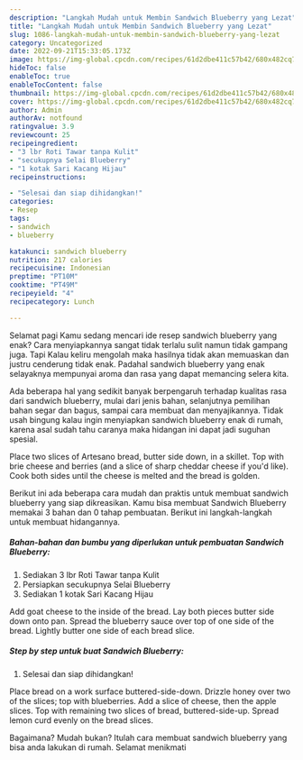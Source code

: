 ```yaml
---
description: "Langkah Mudah untuk Membin Sandwich Blueberry yang Lezat"
title: "Langkah Mudah untuk Membin Sandwich Blueberry yang Lezat"
slug: 1086-langkah-mudah-untuk-membin-sandwich-blueberry-yang-lezat
category: Uncategorized
date: 2022-09-21T15:33:05.173Z
image: https://img-global.cpcdn.com/recipes/61d2dbe411c57b42/680x482cq70/sandwich-blueberry-foto-resep-utama.jpg
hideToc: false
enableToc: true
enableTocContent: false
thumbnail: https://img-global.cpcdn.com/recipes/61d2dbe411c57b42/680x482cq70/sandwich-blueberry-foto-resep-utama.jpg
cover: https://img-global.cpcdn.com/recipes/61d2dbe411c57b42/680x482cq70/sandwich-blueberry-foto-resep-utama.jpg
author: Admin
authorAv: notfound
ratingvalue: 3.9
reviewcount: 25
recipeingredient:
- "3 lbr Roti Tawar tanpa Kulit"
- "secukupnya Selai Blueberry"
- "1 kotak Sari Kacang Hijau"
recipeinstructions:

- "Selesai dan siap dihidangkan!"
categories:
- Resep
tags:
- sandwich
- blueberry

katakunci: sandwich blueberry 
nutrition: 217 calories
recipecuisine: Indonesian
preptime: "PT10M"
cooktime: "PT49M"
recipeyield: "4"
recipecategory: Lunch

---
```



Selamat pagi Kamu sedang mencari ide resep sandwich blueberry yang enak? Cara menyiapkannya sangat tidak terlalu sulit namun tidak gampang juga. Tapi Kalau keliru mengolah maka hasilnya tidak akan memuaskan dan justru cenderung tidak enak. Padahal sandwich blueberry yang enak selayaknya mempunyai aroma dan rasa yang dapat memancing selera kita.


Ada beberapa hal yang sedikit banyak berpengaruh terhadap kualitas rasa dari sandwich blueberry, mulai dari jenis bahan, selanjutnya pemilihan bahan segar dan bagus, sampai cara membuat dan menyajikannya. Tidak usah bingung kalau ingin menyiapkan sandwich blueberry enak di rumah, karena asal sudah tahu caranya maka hidangan ini dapat jadi suguhan spesial.

Place two slices of Artesano bread, butter side down, in a skillet. Top with brie cheese and berries (and a slice of sharp cheddar cheese if you&#39;d like). Cook both sides until the cheese is melted and the bread is golden.


Berikut ini ada beberapa cara mudah dan praktis untuk membuat sandwich blueberry yang siap dikreasikan. Kamu bisa membuat Sandwich Blueberry memakai 3 bahan dan 0 tahap pembuatan. Berikut ini langkah-langkah untuk membuat hidangannya.

<!--inarticleads1-->

##### Bahan-bahan dan bumbu yang diperlukan untuk pembuatan Sandwich Blueberry:

1. Sediakan 3 lbr Roti Tawar tanpa Kulit
1. Persiapkan secukupnya Selai Blueberry
1. Sediakan 1 kotak Sari Kacang Hijau


Add goat cheese to the inside of the bread. Lay both pieces butter side down onto pan. Spread the blueberry sauce over top of one side of the bread. Lightly butter one side of each bread slice. 

<!--inarticleads2-->

##### Step by step untuk buat Sandwich Blueberry:


1. Selesai dan siap dihidangkan!

Place bread on a work surface buttered-side-down. Drizzle honey over two of the slices; top with blueberries. Add a slice of cheese, then the apple slices. Top with remaining two slices of bread, buttered-side-up. Spread lemon curd evenly on the bread slices. 

Bagaimana? Mudah bukan? Itulah cara membuat sandwich blueberry yang bisa anda lakukan di rumah. Selamat menikmati
